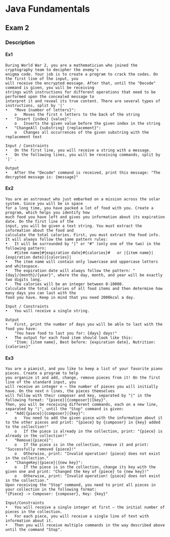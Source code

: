 # Java Fundamentals

## Exam 2

### Description
#### Ex1 
    During World War 2, you are a mathematician who joined the cryptography team to decipher the enemy's 
    enigma code. Your job is to create a program to crack the codes. On the first line of the input, you 
    will receive the encrypted message. After that, until the "Decode" command is given, you will be receiving
    strings with instructions for different operations that need to be performed upon the concealed message to
    interpret it and reveal its true content. There are several types of instructions, split by '|' 
    •	"Move {number of letters}": 
        o	Moves the first n letters to the back of the string 
    •	"Insert {index} {value}": 
        o	Inserts the given value before the given index in the string 
    •	"ChangeAll {substring} {replacement}": 
        o	Changes all occurrences of the given substring with the replacement text 

    Input / Constraints 
    •	On the first line, you will receive a string with a message. 
    •	On the following lines, you will be receiving commands, split by '|' . 

    Output 
    •	After the "Decode" command is received, print this message: "The decrypted message is: {message}"

#### Ex2
    You are an astronaut who just embarked on a mission across the solar system. Since you will be in space
    for a long time, you have packed a lot of food with you. Create a program, which helps you identify how
    much food you have left and gives you information about its expiration date. On the first line of the 
    input, you will be given a text string. You must extract the information about the food and 
    calculate the total calories. First, you must extract the food info. It will always follow the same pattern rules: 
    •	It will be surrounded by "|" or "#" (only one of the two) in the following pattern: 
        #{item name}#{expiration date}#{calories}#   or |{item name}|{expiration date}|{calories}| 
    •	The item name will contain only lowercase and uppercase letters and whitespace. 
    •	The expiration date will always follow the pattern: "{day}/{month}/{year}", where the day, month, and year will be exactly two digits long. 
    •	The calories will be an integer between 0-10000. 
    Calculate the total calories of all food items and then determine how many days you can last with the 
    food you have. Keep in mind that you need 2000kcal a day. 

    Input / Constraints 
    •	You will receive a single string. 

    Output 
    •	First, print the number of days you will be able to last with the food you have:
        "You have food to last you for: {days} days!" 
    •	The output for each food item should look like this: 
        "Item: {item name}, Best before: {expiration date}, Nutrition: {calories}"

#### Ex3
    You are a pianist, and you like to keep a list of your favorite piano pieces. Create a program to help 
    you organize it and add, change, remove pieces from it! On the first line of the standard input, you 
    will receive an integer n – the number of pieces you will initially have. On the next n lines, the pieces themselves 
    will follow with their composer and key, separated by "|" in the following format: "{piece}|{composer}|{key}". 
    Then, you will be receiving different commands, each on a new line, separated by "|", until the "Stop" command is given: 
    •	"Add|{piece}|{composer}|{key}": 
        o	You need to add the given piece with the information about it to the other pieces and print: "{piece} by {composer} in {key} added to the collection!" 
        o	If the piece is already in the collection, print: "{piece} is already in the collection!" 
    •	"Remove|{piece}": 
        o	If the piece is in the collection, remove it and print: "Successfully removed {piece}!" 
        o	Otherwise, print: "Invalid operation! {piece} does not exist in the collection." 
    •	"ChangeKey|{piece}|{new key}": 
        o	If the piece is in the collection, change its key with the given one and print: "Changed the key of {piece} to {new key}!" 
        o	Otherwise, print: "Invalid operation! {piece} does not exist in the collection." 
    Upon receiving the "Stop" command, you need to print all pieces in your collection in the following format: 
    "{Piece} -> Composer: {composer}, Key: {key}" 

    Input/Constraints 
    •	You will receive a single integer at first – the initial number of pieces in the collection. 
    •	For each piece, you will receive a single line of text with information about it. 
    •	Then you will receive multiple commands in the way described above until the command "Stop".
